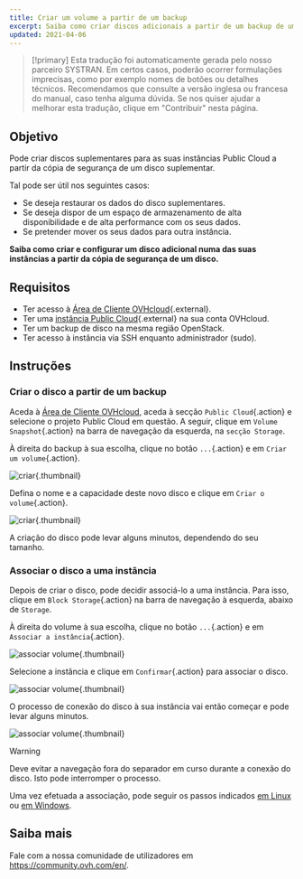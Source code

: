 ```yaml
---
title: Criar um volume a partir de um backup
excerpt: Saiba como criar discos adicionais a partir de um backup de um disco suplementar
updated: 2021-04-06
---
```


> [!primary]
> Esta tradução foi automaticamente gerada pelo nosso parceiro SYSTRAN. Em certos casos, poderão ocorrer formulações imprecisas, como por exemplo nomes de botões ou detalhes técnicos. Recomendamos que consulte a versão inglesa ou francesa do manual, caso tenha alguma dúvida. Se nos quiser ajudar a melhorar esta tradução, clique em "Contribuir" nesta página.
>

## Objetivo

Pode criar discos suplementares para as suas instâncias Public Cloud a partir da cópia de segurança de um disco suplementar.

Tal pode ser útil nos seguintes casos:

- Se deseja restaurar os dados do disco suplementares.
- Se deseja dispor de um espaço de armazenamento de alta disponibilidade e de alta performance com os seus dados.
- Se pretender mover os seus dados para outra instância.

**Saiba como criar e configurar um disco adicional numa das suas instâncias a partir da cópia de segurança de um disco.**

## Requisitos

- Ter acesso à [Área de Cliente OVHcloud](https://www.ovh.com/auth/?action=gotomanager&from=https://www.ovh.pt/&ovhSubsidiary=pt){.external}.
- Ter uma [instância Public Cloud](https://www.ovhcloud.com/pt/public-cloud/){.external} na sua conta OVHcloud.
- Ter um backup de disco na mesma região OpenStack.
- Ter acesso à instância via SSH enquanto administrador (sudo).

## Instruções

### Criar o disco a partir de um backup

Aceda à [Área de Cliente OVHcloud](https://www.ovh.com/auth/?action=gotomanager&from=https://www.ovh.pt/&ovhSubsidiary=pt), aceda à secção `Public Cloud`{.action} e selecione o projeto Public Cloud em questão. A seguir, clique em `Volume Snapshot`{.action} na barra de navegação da esquerda, na `secção Storage`.

À direita do backup à sua escolha, clique no botão `...`{.action} e em `Criar um volume`{.action}.

![criar](images/volume01.png){.thumbnail}

Defina o nome e a capacidade deste novo disco e clique em `Criar o volume`{.action}.

![criar](images/volume02.png){.thumbnail}

A criação do disco pode levar alguns minutos, dependendo do seu tamanho.

### Associar o disco a uma instância

Depois de criar o disco, pode decidir associá-lo a uma instância. Para isso, clique em `Block Storage`{.action} na barra de navegação à esquerda, abaixo de `Storage`.

À direita do volume à sua escolha, clique no botão `...`{.action} e em `Associar a instância`{.action}.

![associar volume](images/volume03.png){.thumbnail}

Selecione a instância e clique em `Confirmar`{.action} para associar o disco.

![associar volume](images/volume04.png){.thumbnail}

O processo de conexão do disco à sua instância vai então começar e pode levar alguns minutos.

![associar volume](images/volume05.png){.thumbnail}

> [!warning]
Deve evitar a navegação fora do separador em curso durante a conexão do disco. Isto pode interromper o processo.
>

Uma vez efetuada a associação, pode seguir os passos indicados [em Linux](/pages/public_cloud/compute/create_and_configure_an_additional_disk_on_an_instance#utilizando-o-linux) ou [em Windows](/pages/public_cloud/compute/create_and_configure_an_additional_disk_on_an_instance#utilizando-o-windows).

## Saiba mais

Fale com a nossa comunidade de utilizadores em <https://community.ovh.com/en/>.
